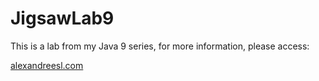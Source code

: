 # JigsawLab9

This is a lab from my Java 9 series, for more information, please access:

[alexandreesl.com](https://alexandreesl.com/?s=%22Java+9%22)
